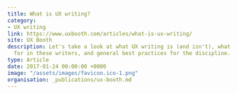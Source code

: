 ```yaml
---
title: What is UX writing?
category:
- UX writing
link: https://www.uxbooth.com/articles/what-is-ux-writing/
site: UX Booth
description: Let's take a look at what UX writing is (and isn't), what companies are looking
  for in these writers, and general best practices for the discipline.
type: Article
date: 2017-01-24 00:00:00 +0000
image: "/assets/images/favicon.ico-1.png"
organisation: _publications/ux-booth.md
---
```


